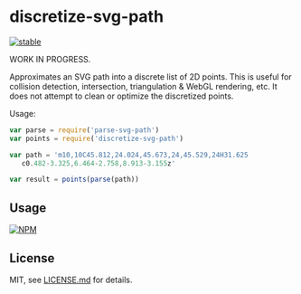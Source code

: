 # discretize-svg-path

[![stable](http://badges.github.io/stability-badges/dist/stable.svg)](http://github.com/badges/stability-badges)

WORK IN PROGRESS.

Approximates an SVG path into a discrete list of 2D points. This is useful for collision detection, intersection, triangulation & WebGL rendering, etc. It does not attempt to clean or optimize the discretized points. 

Usage:

```js
var parse = require('parse-svg-path')
var points = require('discretize-svg-path')

var path = 'm10,10C45.812,24.024,45.673,24,45.529,24H31.625
   c0.482-3.325,6.464-2.758,8.913-3.155z'

var result = points(parse(path))
```

## Usage

[![NPM](https://nodei.co/npm/discretize-svg-path.png)](https://nodei.co/npm/discretize-svg-path/)

## License

MIT, see [LICENSE.md](http://github.com/mattdesl/discretize-svg-path/blob/master/LICENSE.md) for details.
